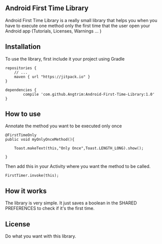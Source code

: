## Android First Time Library

Android First Time Library is a really small library that helps you when you have to execute one method only the first time that the user open your Android app (Tutorials, Licenses, Warnings ... )




## Installation

To use the library, first include it your project using Gradle

	repositories {
	    // ...
	    maven { url "https://jitpack.io" }
	}

	dependencies {
	        compile 'com.github.Angtrim:Android-First-Time-Library:1.0'
	}



## How to use

Annotate the method you want to be executed only once



    @FirstTimeOnly
    public void myOnlyOnceMethod(){

        Toast.makeText(this,"Only Once",Toast.LENGTH_LONG).show();

    }


Then add this in your Activity where you want the method to be called.



    FirstTimer.invoke(this);

## How it works

The library is very simple.
It just saves a boolean in the SHARED PREFERENCES to check if it's the first time.


## License

Do what you want with this library.